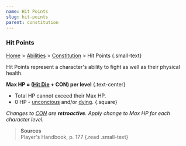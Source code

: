 ```yaml
---
name: Hit Points
slug: hit-points
parent: constitution
---
```

### Hit Points
[Home](dm-operations-center) > [Abilities](abilities) > [Constitution](constitution) > Hit Points {.small-text}

Hit Points represent a character's ability to fight as well as their physical health.

**Max HP = ([Hit Die](hit-dice) + CON) per level** {.text-center}

- Total HP cannot exceed their Max HP.
- 0 HP - [unconcious](unconcious) and/or [dying](dying).
{.square}

*Changes to [CON](constitution) are **retroactive**. Apply change to Max HP for each character level.*

> **Sources** <br/>
> Player's Handbook, p. 177
{.read .small-text}
